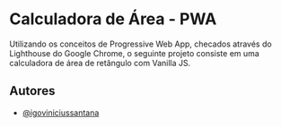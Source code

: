 
# Calculadora de Área - PWA

Utilizando os conceitos de Progressive Web App,
checados através do Lighthouse do Google Chrome,
o seguinte projeto consiste em uma calculadora de área
de retângulo com Vanilla JS. 


## Autores

- [@igoviniciussantana](https://github.com/igorviniciussantana)

